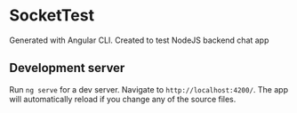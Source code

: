 # SocketTest

Generated with Angular CLI. Created to test NodeJS backend chat app

## Development server

Run `ng serve` for a dev server. Navigate to `http://localhost:4200/`. The app will automatically reload if you change any of the source files.
